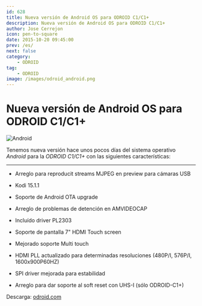 ```yaml
---
id: 628
title: Nueva versión de Android OS para ODROID C1/C1+
description: Nueva versión de Android OS para ODROID C1/C1+
author: Jose Cerrejon
icon: pen-to-square
date: 2015-10-20 09:45:00
prev: /es/
next: false
category:
    - ODROID
tag:
    - ODROID
image: /images/odroid_android.png
---
```


# Nueva versión de Android OS para ODROID C1/C1+

![Android](/images/odroid_android.png)

Tenemos nueva versión hace unos pocos días del sistema operativo _Android_ para la _ODROID C1/C1+_ con las siguientes características:

---

-   Arreglo para reproducit streams MJPEG en preview para cámaras USB

-   Kodi 15.1.1

-   Soporte de Android OTA upgrade

-   Arreglo de problemas de detención en AMVIDEOCAP

-   Incluído driver PL2303

-   Soporte de pantalla 7" HDMI Touch screen

-   Mejorado soporte Multi touch

-   HDMI PLL actualizado para determinadas resoluciones (480P/I, 576P/I, 1600x900P60HZ)

-   SPI driver mejorada para estabilidad

-   Arreglo para dar soporte al soft reset con UHS-I (sólo ODROID-C1+)

Descarga: [odroid.com](https://odroid.com/dokuwiki/doku.php?id=en:c1_android_release_note_v2.0)
